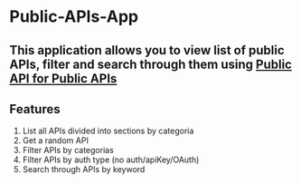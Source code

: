 # Public-APIs-App
## This application allows you to view list of public APIs, filter and search through them using [Public API for Public APIs](https://github.com/davemachado/public-api) 
## Features
1. List all APIs divided into sections by categoria
2. Get a random API
3. Filter APIs by categorias 
4. Filter APIs by auth type (no auth/apiKey/OAuth)
5. Search through APIs by keyword
